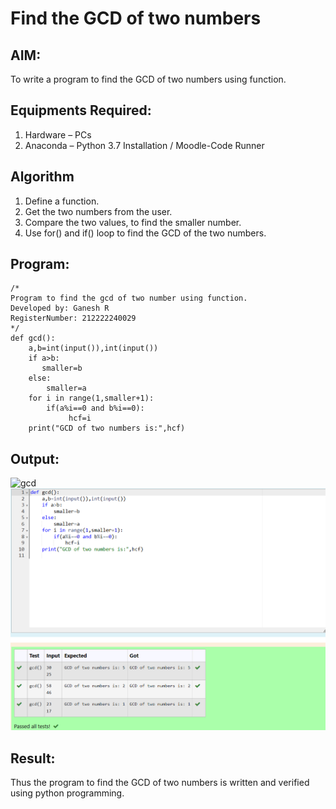 # Find the GCD of two numbers

## AIM:
To write a program to find the GCD of two numbers using function.

## Equipments Required:
1. Hardware – PCs
2. Anaconda – Python 3.7 Installation / Moodle-Code Runner

## Algorithm
1. Define a function.
2. Get the two numbers from the user.
3. Compare the two values, to find the smaller number.
4. Use for() and if() loop to find the GCD of the two numbers.

## Program:
```
/*
Program to find the gcd of two number using function.
Developed by: Ganesh R
RegisterNumber: 212222240029
*/
def gcd():
    a,b=int(input()),int(input())
    if a>b:
       smaller=b
    else:
        smaller=a
    for i in range(1,smaller+1):
        if(a%i==0 and b%i==0):
             hcf=i
    print("GCD of two numbers is:",hcf)
```

## Output:
![gcd](./gcd.PNG) 
![output](./P1.png)

## Result:
Thus the program to find the GCD of two numbers is written and verified using python programming.
